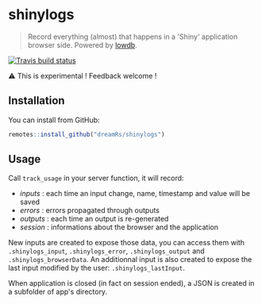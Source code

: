 # shinylogs

> Record everything (almost) that happens in a 'Shiny' application browser side. Powered by [lowdb](https://github.com/typicode/lowdb).

[![Travis build status](https://travis-ci.org/dreamRs/shinylogs.svg?branch=master)](https://travis-ci.org/dreamRs/shinylogs)


:warning: This is experimental ! Feedback welcome !


## Installation

You can install from GitHub:

``` r
remotes::install_github("dreamRs/shinylogs")
```


## Usage

Call `track_usage` in your server function, it will record:

* *inputs* : each time an input change, name, timestamp and value will be saved
* *errors* : errors propagated through outputs
* *outputs* : each time an output is re-generated
* *session* : informations about the browser and the application

New inputs are created to expose those data, you can access them with `.shinylogs_input`, `.shinylogs_error`, `.shinylogs_output` and `.shinylogs_browserData`.
An additionnal input is also created to expose the last input modified by the user: `.shinylogs_lastInput`.

When application is closed (in fact on session ended), a JSON is created in a subfolder of app's directory.

